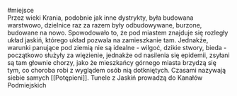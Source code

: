 #miejsce   
Przez wieki Krania, podobnie jak inne dystrykty, była budowana warstwowo, dzielnice raz za razem były odbudowywane, burzone, budowane na nowo. Spowodowało to, że pod miastem znajduje się rozległy układ jaskiń, którego układ pozwala na zamieszkanie tam. Jednakże, warunki panujące pod ziemią nie są idealne - wilgoć, dzikie stwory, bieda - początkowo służyły za więzienie, jednakże od nasilenia się epidemii, zsyłani są tam głownie chorzy, jako że mieszkańcy górnego miasta brzydzą się tym, co choroba robi z wyglądem osób nią dotkniętych. Czasami nazywają siebie samych [[Potępieni]]. Tunele z Jaskiń prowadzą do Kanałów Podmiejskich